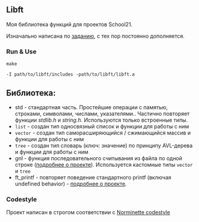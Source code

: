 ## Libft
Моя библиотека функций для проектов School21. 

Изначально написана по [заданию](), с тех пор постоянно дополняется.
### Run & Use
`make`

`-I path/to/libft/includes -path/to/libft/libft.a`

## Библиотека:
* std - стандартная часть. Простейшие операции с памятью, строками, символами, числами, указателями.. Частично повторяет
функции _stdlib.h_ и _string.h_. Используются только встроенные типы.
* `list` - создан тип односвязный список и функции для работы с ним
* `vector` - создан тип саморасширяющийся / сжимающийся массив и функции для работы с ним
* `tree` - создан тип словарь (ключ: значение) по принципу AVL-дерева и функции для работы с ним
* gnl - функция последовательного считывания из файла по одной строке ([подробнее о проекте]()). 
Используется кастомные типы `vector` и `tree`
* ft_printf - повторяет поведение стандартного printf (включая undefined behavior) - [подробнее о проекте]().
### Codestyle
Проект написан в строгом соответствии с [Norminette codestyle](https://github.com/gerus66/norme)
